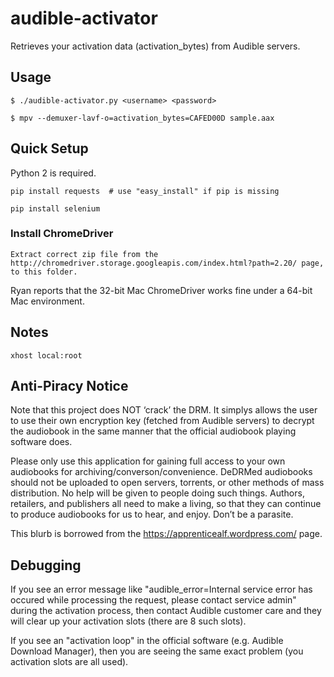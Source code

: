 # audible-activator

Retrieves your activation data (activation_bytes) from Audible servers.

## Usage

```
$ ./audible-activator.py <username> <password>

$ mpv --demuxer-lavf-o=activation_bytes=CAFED00D sample.aax
```

## Quick Setup

Python 2 is required.

```
pip install requests  # use "easy_install" if pip is missing

pip install selenium
```

### Install ChromeDriver

```
Extract correct zip file from the http://chromedriver.storage.googleapis.com/index.html?path=2.20/ page, to this folder.

```

Ryan reports that the 32-bit Mac ChromeDriver works fine under a 64-bit Mac
environment.

## Notes

``xhost local:root``

## Anti-Piracy Notice

Note that this project does NOT ‘crack’ the DRM. It simplys allows the user to
use their own encryption key (fetched from Audible servers) to decrypt the
audiobook in the same manner that the official audiobook playing software does.

Please only use this application for gaining full access to your own audiobooks
for archiving/converson/convenience. DeDRMed audiobooks should not be uploaded
to open servers, torrents, or other methods of mass distribution. No help will
be given to people doing such things. Authors, retailers, and publishers all
need to make a living, so that they can continue to produce audiobooks for us to
hear, and enjoy. Don’t be a parasite.

This blurb is borrowed from the https://apprenticealf.wordpress.com/ page.

## Debugging

If you see an error message like "audible_error=Internal service error has
occured while processing the request, please contact service admin" during the
activation process, then contact Audible customer care and they will clear up
your activation slots (there are 8 such slots).

If you see an "activation loop" in the official software (e.g. Audible Download
Manager), then you are seeing the same exact problem (you activation slots are
all used).
